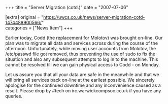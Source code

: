 +++
title = "Server Migration (cotd.)"
date = "2007-07-06"

[extra]
original = "https://uwcs.co.uk/news/server-migration-cotd-1474488900566/"    
categories = ["News Item"]
+++

Earlier today, Codd (the replacement for Molotov) was brought on-line. Our plan was to migrate all data and services across during the course of the afternoon. Unfortunately, while moving user accounts from Molotov, the /etc/passwd file got removed, thus preventing the use of sudo to fix the situation and also any subsequent attempts to log in to the machine. This cannot be resolved till we can gain physical access to Codd - on Monday.

Let us assure you that all your data are safe in the meanwhile and that we will bring all services back on-line at the earliest possible. We sincerely apologise for the continued downtime and any inconvenience caused as a result. Please drop by \#tech on irc.warwickcompsoc.co.uk if you have any queries.

